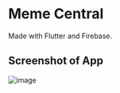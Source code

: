 # Meme Central

Made with Flutter and Firebase.


## Screenshot of App
![image](https://user-images.githubusercontent.com/69666626/124393431-c762ae80-dcfa-11eb-8a71-682ba10e2d52.png)
